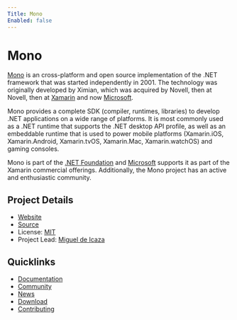 ```yaml
---
Title: Mono
Enabled: false
---
```

# Mono

[Mono](https://mono-project.com) is an cross-platform and open source implementation of the .NET framework 
that was started independently in 2001.   The technology was originally developed
by Ximian, which was acquired by Novell, then at Novell, then at [Xamarin](https://xamarin.com) and 
now [Microsoft](https://microsoft.com).

Mono provides a complete SDK (compiler, runtimes, libraries) to develop .NET applications on 
a wide range of platforms. It is most commonly used as a .NET runtime that supports the .NET desktop
API profile, as well as an embeddable runtime that is used to power mobile platforms (Xamarin.iOS,
Xamarin.Android, Xamarin.tvOS, Xamarin.Mac, Xamarin.watchOS) and gaming consoles.

Mono is part of the [.NET Foundation](https://dotnetfoundation.org/) and [Microsoft](https://microsoft.com)
supports it as part of the Xamarin commercial offerings. Additionally, the Mono project has an active and 
enthusiastic community. 

## Project Details

- [Website](https://www.mono-project.com/)
- [Source](https://github.com/mono/mono)
- License: [MIT](https://github.com/mono/mono/blob/master/LICENSE)
- Project Lead: [Miguel de Icaza](https://github.com/migueldeicaza)

## Quicklinks

- [Documentation](https://www.mono-project.com/docs/)
- [Community](https://www.mono-project.com/community/)
- [News](https://www.mono-project.com/news/)
- [Download](https://www.mono-project.com/download/)
- [Contributing](https://www.mono-project.com/community/contributing/)
